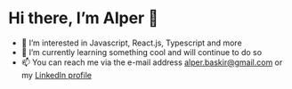 # Hi there, I’m Alper 👋 
- 👀 I’m interested in Javascript, React.js, Typescript and more
- 🌱 I’m currently learning something cool and will continue to do so
- 📫 You can reach me via the e-mail address alper.baskir@gmail.com or my [LinkedIn profile](https://www.linkedin.com/in/alper-ba%C5%9Fk%C4%B1r-a4946398/)

<!---
alperbaskir/alperbaskir is a ✨ special ✨ repository because its `README.md` (this file) appears on your GitHub profile.
You can click the Preview link to take a look at your changes.
--->
